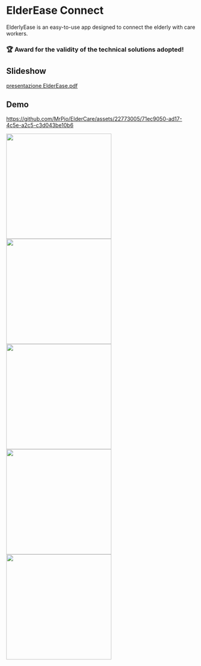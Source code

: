 # ElderEase Connect

ElderlyEase is an easy-to-use app designed to connect the elderly with care workers.

### 🏆 Award for the validity of the technical solutions adopted!

## Slideshow

[presentazione ElderEase.pdf](https://github.com/user-attachments/files/19349382/presentazione.ElderEase.pdf)

## Demo

https://github.com/MrPio/ElderCare/assets/22773005/71ec9050-ad17-4c5e-a2c5-c3d043be10b6

<div>
  <img src="https://github.com/MrPio/ElderCare/assets/22773005/33e82daa-de02-49d8-8abb-c88bfb9c5e51" width="280rem"></img>
  <img src="https://github.com/MrPio/ElderCare/assets/22773005/c7772186-ae9a-493c-8d59-ca5dd1580f70" width="280rem"></img>
  <img src="https://github.com/MrPio/ElderCare/assets/22773005/935b59f8-0ec8-485a-8c33-47f176c857d3" width="280rem"></img>
  <img src="https://github.com/MrPio/ElderCare/assets/22773005/76e85f99-4168-4d2f-8a45-ab8ed92ddd3b" width="280rem"></img>
  <img src="https://github.com/MrPio/ElderCare/assets/22773005/0c6a5597-1afd-4d96-b895-b20728986da8" width="280rem"></img>
</div>

